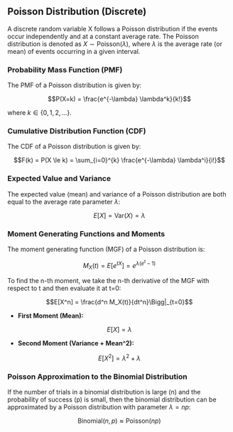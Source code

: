 ## Poisson Distribution (Discrete)

A discrete random variable X follows a Poisson distribution if the events occur independently and at a constant average rate. The Poisson distribution is denoted as $X \sim \text{Poisson}(\lambda)$, where $\lambda$ is the average rate (or mean) of events occurring in a given interval.

### Probability Mass Function (PMF)

The PMF of a Poisson distribution is given by:

$$P(X=k) = \frac{e^{-\lambda} \lambda^k}{k!}$$

where $k \in \{0, 1, 2, \dots\}$.

### Cumulative Distribution Function (CDF)

The CDF of a Poisson distribution is given by:

$$F(k) = P(X \le k) = \sum_{i=0}^{k} \frac{e^{-\lambda} \lambda^i}{i!}$$

### Expected Value and Variance

The expected value (mean) and variance of a Poisson distribution are both equal to the average rate parameter $\lambda$:

$$E[X] = \text{Var}(X) = \lambda$$

### Moment Generating Functions and Moments

The moment generating function (MGF) of a Poisson distribution is:

$$M_X(t) = E[e^{tX}] = e^{\lambda(e^t - 1)}$$

To find the n-th moment, we take the n-th derivative of the MGF with respect to t and then evaluate it at t=0:

$$E[X^n] = \frac{d^n M_X(t)}{dt^n}\Bigg|_{t=0}$$

* **First Moment (Mean):**

$$E[X] = \lambda$$

* **Second Moment (Variance + Mean^2):**

$$E[X^2] = \lambda^2 + \lambda$$

### Poisson Approximation to the Binomial Distribution

If the number of trials in a binomial distribution is large (n) and the probability of success (p) is small, then the binomial distribution can be approximated by a Poisson distribution with parameter $\lambda = np$:

$$\text{Binomial}(n, p) \approx \text{Poisson}(np)$$
